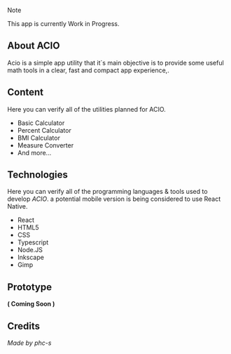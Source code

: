 >[!NOTE]
>This app is currently Work in Progress.

## About ACIO

Acio is a simple app utility that it`s main objective is to provide some useful math tools in a clear, fast and compact app experience,.

## Content

Here you can verify all of the utilities planned for ACIO.

+ Basic Calculator
+ Percent Calculator
+ BMI Calculator
+ Measure Converter
+ And more...

## Technologies

Here you can verify all of the programming languages & tools used to develop *ACIO*. a potential mobile version is being considered to use React Native.

+ React
+ HTML5
+ CSS
+ Typescript
+ Node.JS
+ Inkscape
+ Gimp

## Prototype

**( Coming Soon )**

## Credits

*Made by phc-s*
